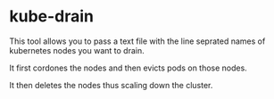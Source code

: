 # kube-drain
This tool allows you to pass a text file with the line seprated names of kubernetes nodes you want to drain.

It first cordones the nodes and then evicts pods on those nodes.

It then deletes the nodes thus scaling down the cluster.
